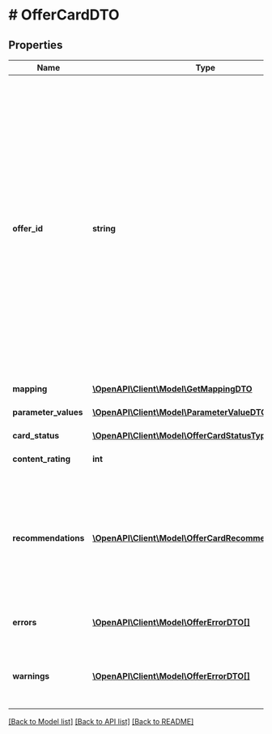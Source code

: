 # # OfferCardDTO

## Properties

Name | Type | Description | Notes
------------ | ------------- | ------------- | -------------
**offer_id** | **string** | Ваш SKU — идентификатор товара в вашей системе.  Разрешена любая последовательность длиной до 255 знаков.  Правила использования SKU:  * У каждого товара SKU должен быть свой.  * SKU товара нельзя менять — можно только удалить товар и добавить заново с новым SKU.  * Уже заданный SKU нельзя освободить и использовать заново для другого товара. Каждый товар должен получать новый идентификатор, до того никогда не использовавшийся в вашем каталоге.  [Что такое SKU и как его назначать](https://yandex.ru/support/marketplace/assortment/add/index.html#fields) |
**mapping** | [**\OpenAPI\Client\Model\GetMappingDTO**](GetMappingDTO.md) |  | [optional]
**parameter_values** | [**\OpenAPI\Client\Model\ParameterValueDTO[]**](ParameterValueDTO.md) | Список характеристик с их значениями. | [optional]
**card_status** | [**\OpenAPI\Client\Model\OfferCardStatusType**](OfferCardStatusType.md) |  | [optional]
**content_rating** | **int** | Процент заполненности карточки. | [optional]
**recommendations** | [**\OpenAPI\Client\Model\OfferCardRecommendationDTO[]**](OfferCardRecommendationDTO.md) | Список рекомендаций к заполнению карточки.  Рекомендации Маркета помогают заполнять карточку так, чтобы покупателям было проще найти ваш товар и решиться на покупку. | [optional]
**errors** | [**\OpenAPI\Client\Model\OfferErrorDTO[]**](OfferErrorDTO.md) | Ошибки в контенте, препятствующие размещению товара на витрине. | [optional]
**warnings** | [**\OpenAPI\Client\Model\OfferErrorDTO[]**](OfferErrorDTO.md) | Связанные с контентом предупреждения, не препятствующие размещению товара на витрине. | [optional]

[[Back to Model list]](../../README.md#models) [[Back to API list]](../../README.md#endpoints) [[Back to README]](../../README.md)
